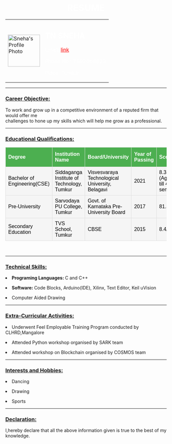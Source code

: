 <html>
<head>
<title> RESUME </title>
<link rel="stylesheet" href="sneharesume.css" type="text/css">
<style>
#customers {
  font-family: "Trebuchet MS", Arial, Helvetica, sans-serif;
  border-collapse: collapse;
  width: 100%;
}
#customers td, #customers th {
  border: 1px solid #ddd;
  padding: 8px;
}
#customers tr {background-color:whitesmoke;color:black}
#customers th {
  padding-top: 12px;
  padding-bottom: 12px;
  text-align: left;
  background-color: #4CAF50;
  color: white;
}
</style>
</head>
<body>
<h1 style="color:white;text-align:center"> RESUME </h1>
<table cellspacing="40">
<tr>
<td>
<img src="myphoto.png" alt="Sneha's Profile Photo" height="100" width="100">
</td>
<td>
<h2 style="color:white;"> TN SNEHA </h2> 
<p style="color:white;"> Email: <a style="color:red;" href="snehatn7@gmail.com"> link </a> </p>
<p style="color:white;"> Phone No.: 7892656623 </p>
<p style="color:white;"> Place: Tumkur </p>
</td>
</tr>
</table>
<hr>
<h3><u> Career Objective: </u></h3>
<p> To work and grow up in a competitive environment of a reputed firm that would offer me <br>
challenges to hone up my skills which will help me grow as a professional. </p>
<hr>
<h3><u> Educational Qualifications: </u></h3>
<table id="customers">
  <tr>
    <th>Degree</th>
    <th>Institution Name</th>
    <th>Board/University</th>
    <th>Year of Passing</th>
    <th>Score</th>
  </tr>
  <tr>
    <td>Bachelor of Engineering(CSE)</td>
    <td>Siddaganga Institute of Technology,<br>Tumkur</td>
    <td>Visvesvaraya Technological University,<br>Belagavi</td>
    <td>2021</td>
    <td>8.38/10<br>(Aggregate till 4th semester)</td>
  </tr>
  <tr>
    <td>Pre-University</td>
    <td>Sarvodaya PU College,<br>Tumkur</td>
    <td>Govt. of Karnataka Pre-University Board</td>
    <td>2017</td>
    <td>81.33%</td>
  </tr>
  <tr>
    <td>Secondary Education</td>
    <td>TVS School,<br>Tumkur</td>
    <td>CBSE</td>
    <td>2015</td>
    <td>8.4/10</td>
  </tr> 
</table>
<br>
<hr>
<h3><u> Technical Skills: </u></h3>
<p><li><b> Programing Languages: </b> C and C++ </p>
<p><li><b> Software: </b> Code Blocks, Arduino(IDE), Xilinx, Text Editor, Keil uVision </p>
<p><li> Computer Aided Drawing </p>
<hr>
<h3><u> Extra-Curricular Activities: </u></h3>
<p><li> Underwent Feel Employable Training Program conducted by CLHRD,Mangalore </p>
<p><li> Attended Python workshop organised by SARK team </p>
<p><li> Attended workshop on Blockchain organised by COSMOS team </p>
<hr>
<h3><u> Interests and Hobbies: </u></h3>
<p><li> Dancing </p>
<p><li> Drawing </p>
<p><li> Sports </p>
<hr>
<h3><u> Declaration: </u></h3>
<p> I,hereby declare that all the above information given is true to the best of my knowledge. </p>
</body>
</html>
